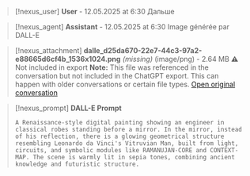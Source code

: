 >[!nexus_user] **User** - 12.05.2025 at 6:30
> Дальше
<!-- UID: bbb21362-c7bc-4fd6-9329-487af5a97923 -->




>[!nexus_agent] **Assistant** - 12.05.2025 at 6:30
> Image générée par DALL-E

>[!nexus_attachment] **dalle_d25da670-22e7-44c3-97a2-e88665d6cf4b_1536x1024.png** *(missing)* (image/png) - 2.64 MB
> ⚠️ Not included in export
> **Note:** This file was referenced in the conversation but not included in the ChatGPT export. This can happen with older conversations or certain file types.
> [Open original conversation](https://chatgpt.com/)

>[!nexus_prompt] **DALL-E Prompt**
> ```
> A Renaissance-style digital painting showing an engineer in classical robes standing before a mirror. In the mirror, instead of his reflection, there is a glowing geometrical structure resembling Leonardo da Vinci's Vitruvian Man, built from light, circuits, and symbolic modules like RAMANUJAN-CORE and CONTEXT-MAP. The scene is warmly lit in sepia tones, combining ancient knowledge and futuristic structure.
> ```
<!-- UID: 840f0f6c-ef52-447c-8297-9b34d3f61597 -->